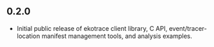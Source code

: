 ## 0.2.0

* Initial public release of ekotrace client library,
C API, event/tracer-location manifest management tools,
and analysis examples.
